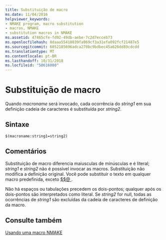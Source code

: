 ```yaml
---
title: Substituição de macro
ms.date: 11/04/2016
helpviewer_keywords:
- NMAKE program, macro substitution
- macros, NMAKE
- substitution macros in NMAKE
ms.assetid: 47465cfe-fd92-49db-aebe-7c2d7ecceb73
ms.openlocfilehash: 8daaa55418839fa969cf3a31efa092fcf21487e5
ms.sourcegitcommit: 6052185696adca270bc9bdbec45a626dd89cdcdd
ms.translationtype: MT
ms.contentlocale: pt-BR
ms.lasthandoff: 10/31/2018
ms.locfileid: "50616080"
---
```

# <a name="macro-substitution"></a>Substituição de macro

Quando *macroname* será invocado, cada ocorrência do *string1* em sua definição cadeia de caracteres é substituída por *string2*.

## <a name="syntax"></a>Sintaxe

```
$(macroname:string1=string2)
```

## <a name="remarks"></a>Comentários

Substituição de macro diferencia maiusculas de minúsculas e é literal; *string1* e *string2* não é possível invocar as macros. Substituição não modifica a definição original. Você pode substituir o texto em qualquer macro predefinida, exceto [ $$@ ](../build/filename-macros.md).

Não há espaços ou tabulações precedem os dois-pontos; qualquer após os dois-pontos são interpretados como literal. Se *string2* for null, todas as ocorrências de *string1* são excluídas da cadeia de caracteres de definição da macro.

## <a name="see-also"></a>Consulte também

[Usando uma macro NMAKE](../build/using-an-nmake-macro.md)